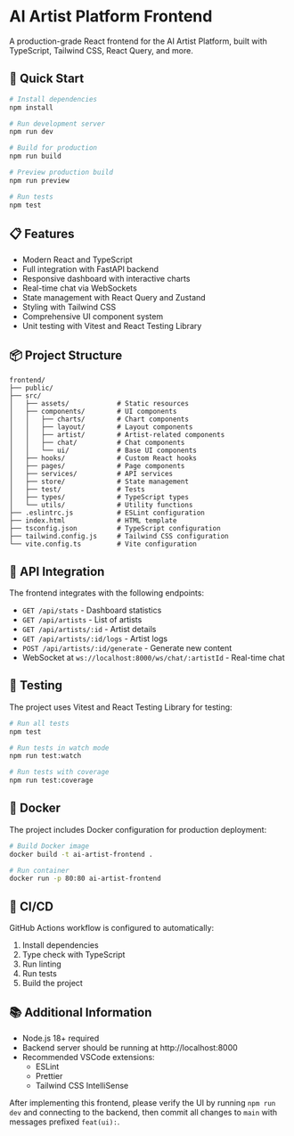 # AI Artist Platform Frontend

A production-grade React frontend for the AI Artist Platform, built with TypeScript, Tailwind CSS, React Query, and more.

## 🚀 Quick Start

```bash
# Install dependencies
npm install

# Run development server
npm run dev

# Build for production
npm run build

# Preview production build
npm run preview

# Run tests
npm test
```

## 📋 Features

- Modern React and TypeScript
- Full integration with FastAPI backend
- Responsive dashboard with interactive charts
- Real-time chat via WebSockets
- State management with React Query and Zustand
- Styling with Tailwind CSS
- Comprehensive UI component system
- Unit testing with Vitest and React Testing Library

## 📦 Project Structure

```
frontend/
├── public/
├── src/
│   ├── assets/            # Static resources
│   ├── components/        # UI components
│   │   ├── charts/        # Chart components
│   │   ├── layout/        # Layout components
│   │   ├── artist/        # Artist-related components
│   │   ├── chat/          # Chat components
│   │   └── ui/            # Base UI components
│   ├── hooks/             # Custom React hooks
│   ├── pages/             # Page components
│   ├── services/          # API services
│   ├── store/             # State management
│   ├── test/              # Tests
│   ├── types/             # TypeScript types
│   └── utils/             # Utility functions
├── .eslintrc.js           # ESLint configuration
├── index.html             # HTML template
├── tsconfig.json          # TypeScript configuration
├── tailwind.config.js     # Tailwind CSS configuration
└── vite.config.ts         # Vite configuration
```

## 🔄 API Integration

The frontend integrates with the following endpoints:

- `GET /api/stats` - Dashboard statistics
- `GET /api/artists` - List of artists
- `GET /api/artists/:id` - Artist details
- `GET /api/artists/:id/logs` - Artist logs
- `POST /api/artists/:id/generate` - Generate new content
- WebSocket at `ws://localhost:8000/ws/chat/:artistId` - Real-time chat

## 🧪 Testing

The project uses Vitest and React Testing Library for testing:

```bash
# Run all tests
npm test

# Run tests in watch mode
npm run test:watch

# Run tests with coverage
npm run test:coverage
```

## 🐳 Docker

The project includes Docker configuration for production deployment:

```bash
# Build Docker image
docker build -t ai-artist-frontend .

# Run container
docker run -p 80:80 ai-artist-frontend
```

## 🔄 CI/CD

GitHub Actions workflow is configured to automatically:

1. Install dependencies
2. Type check with TypeScript
3. Run linting
4. Run tests
5. Build the project

## 📚 Additional Information

- Node.js 18+ required
- Backend server should be running at http://localhost:8000
- Recommended VSCode extensions:
  - ESLint
  - Prettier
  - Tailwind CSS IntelliSense

After implementing this frontend, please verify the UI by running `npm run dev` and connecting to the backend, then commit all changes to `main` with messages prefixed `feat(ui):`.
